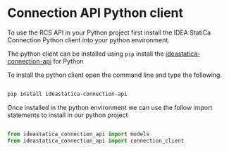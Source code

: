 # Connection API Python client

To use the RCS API in your Python project first install the IDEA StatiCa Connection Python client into your python environment.

The python client can be installed using `pip` install the [ideastatica-connection-api](https://pypi.org/project/ideastatica-rcs-client/) for Python

To install the python client open the command line and type the following.

```powershell

pip install ideastatica-connection-api
```

Once installed in the python environment we can use the follow import statements to install in our python project

```python

from ideastatica_connection_api import models
from ideastatica_connection_api import connection_client

```